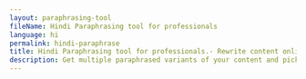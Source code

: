 ```yaml
---
layout: paraphrasing-tool
fileName: Hindi Paraphrasing tool for professionals
language: hi
permalink: hindi-paraphrase
title: Hindi Paraphrasing tool for professionals.- Rewrite content online for free.
description: Get multiple paraphrased variants of your content and pick the best variant for your use case. Only tool which provides this feature. Try it out now !
---
```

